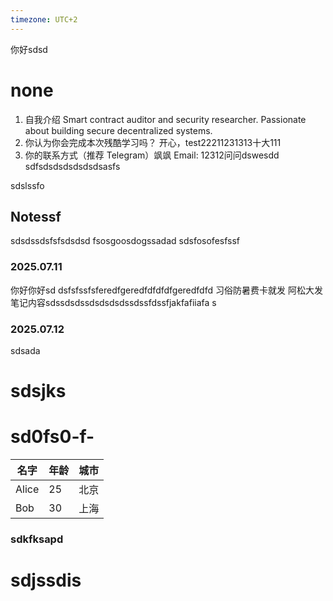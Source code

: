 ```yaml
---
timezone: UTC+2
---
```

你好sdsd

# none

1. 自我介绍
   Smart contract auditor and security researcher. Passionate about building secure decentralized systems.
2. 你认为你会完成本次残酷学习吗？
   开心，test22211231313十大111
3. 你的联系方式（推荐 Telegram）飒飒
   Email: 12312问问dswesdd sdfsdsdsdsdsdsdsasfs

sdslssfo 
## Notessf
sdsdssdsfsfsdsdsd
fsosgoosdogssadad
sdsfosofesfssf
### 2025.07.11
你好你好sd dsfsfssfsferedfgeredfdfdfdfgeredfdfd
习俗防暑费卡就发 阿松大发
笔记内容sdssdsdssdsdsdsdssdssfdssfjakfafiiafa
s
### 2025.07.12
sdsada
# sdsjks 

# sd0fs0-f-


| 名字  | 年龄 | 城市  |
|------|----|------|
| Alice | 25 | 北京  |
| Bob   | 30 | 上海  |


### sdkfksapd

# sdjssdis




